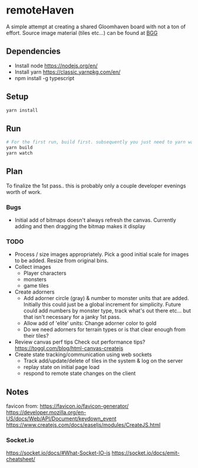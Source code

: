 # remoteHaven
A simple attempt at creating a shared Gloomhaven board with not a ton of effort. Source image material (tiles etc...) can be found at [BGG](https://boardgamegeek.com/thread/1733586/files-creation)

## Dependencies 
- Install node https://nodejs.org/en/
- Install yarn https://classic.yarnpkg.com/en/
- npm install -g typescript


## Setup
```bash
yarn install
```

## Run
```bash
# For the first run, build first. subsequently you just need to yarn watch
yarn build
yarn watch
```

## Plan
To finalize the 1st pass.. this is probably only a couple developer evenings worth of work.

### Bugs
- Initial add of bitmaps doesn't always refresh the canvas. Currently adding and then dragging the bitmap makes it display

### TODO
- Process / size images appropriately. Pick a good initial scale for images to be added. Resize from original bins.
- Collect images
  - Player characters
  - monsters
  - game tiles
- Create adorners
  - Add adorner circle (gray) & number to monster units that are added. Initially this could just be a global increment for simplicity. Future could add numbers by monster type, track what's out there etc... but that isn't necessary for a janky 1st pass.
  - Allow add of 'elite' units: Change adorner color to gold
  - Do we need adorners for terrain types or is that clear enough from their tiles?
- Review canvas perf tips Check out performance tips? https://toggl.com/blog/html-canvas-createjs
- Create state tracking/communication using web sockets
  - Track add/update/delete of tiles in the system & log on the server
  - replay state on initial page load
  - respond to remote state changes on the client

## Notes
favicon from: https://favicon.io/favicon-generator/
https://developer.mozilla.org/en-US/docs/Web/API/Document/keydown_event
https://www.createjs.com/docs/easeljs/modules/CreateJS.html

### Socket.io
https://socket.io/docs/#What-Socket-IO-is
https://socket.io/docs/emit-cheatsheet/